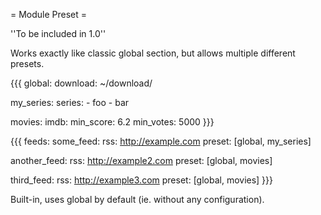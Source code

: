 = Module Preset =

''To be included in 1.0''

Works exactly like classic global section, but allows multiple different presets.

{{{
global:
  download: ~/download/

my_series:
  series:
    - foo
    - bar  

movies:
  imdb:
    min_score: 6.2
    min_votes: 5000
}}}

{{{
feeds:
  some_feed:
    rss: http://example.com
    preset: [global, my_series]

  another_feed:
    rss: http://example2.com
    preset: [global, movies]

  third_feed:
    rss: http://example3.com
    preset: [global, movies]
}}}

Built-in, uses global by default (ie. without any configuration).